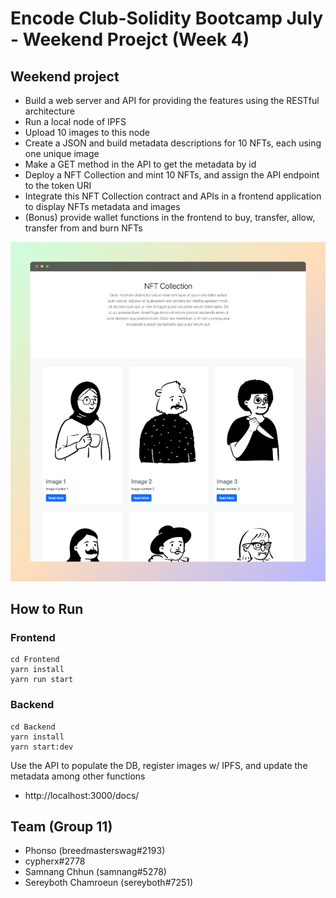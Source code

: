 # Encode Club-Solidity Bootcamp July - Weekend Proejct (Week 4)

## Weekend project

* Build a web server and API for providing the features using the RESTful architecture
* Run a local node of IPFS
* Upload 10 images to this node
* Create a JSON and build metadata descriptions for 10 NFTs, each using one unique image
* Make a GET method in the API to get the metadata by id
* Deploy a NFT Collection and mint 10 NFTs, and assign the API endpoint to the token URI
* Integrate this NFT Collection contract and APIs in a frontend application to display NFTs metadata and images
* (Bonus) provide wallet functions in the frontend to buy, transfer, allow, transfer from and burn NFTs

![NFT Collection](./screenshots/my-nft-collection.png?raw=true "NFT Collection")

## How to Run

### Frontend

```shell
cd Frontend
yarn install
yarn run start
```

### Backend
```shell
cd Backend
yarn install
yarn start:dev
```

Use the API to populate the DB, register images w/ IPFS, and update the metadata among other functions
- http://localhost:3000/docs/

## Team (Group 11)

* Phonso (breedmasterswag#2193)
* cypherx#2778
* Samnang Chhun (samnang#5278)
* Sereyboth Chamroeun (sereyboth#7251)
